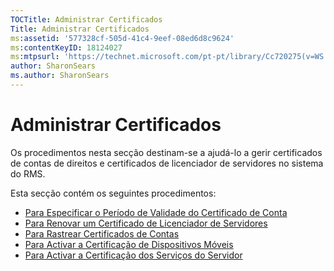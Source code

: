 ```yaml
---
TOCTitle: Administrar Certificados
Title: Administrar Certificados
ms:assetid: '577328cf-505d-41c4-9eef-08ed6d8c9624'
ms:contentKeyID: 18124027
ms:mtpsurl: 'https://technet.microsoft.com/pt-pt/library/Cc720275(v=WS.10)'
author: SharonSears
ms.author: SharonSears
---
```


Administrar Certificados
========================

Os procedimentos nesta secção destinam-se a ajudá-lo a gerir certificados de contas de direitos e certificados de licenciador de servidores no sistema do RMS.

Esta secção contém os seguintes procedimentos:

-   [Para Especificar o Período de Validade do Certificado de Conta](https://technet.microsoft.com/ea5cb2f7-9441-401a-bc38-a46006e095d1)
-   [Para Renovar um Certificado de Licenciador de Servidores](https://technet.microsoft.com/affce9cf-8b46-4293-8e1c-ee06f2ca6537)
-   [Para Rastrear Certificados de Contas](https://technet.microsoft.com/f9efac9f-c725-4bce-a89f-7691b0d8ffc0)
-   [Para Activar a Certificação de Dispositivos Móveis](https://technet.microsoft.com/93ec088e-9056-4c3c-bd97-1173fb194578)
-   [Para Activar a Certificação dos Serviços do Servidor](https://technet.microsoft.com/0ed78c85-7acb-4e3b-a594-613f8ccb5b14)

